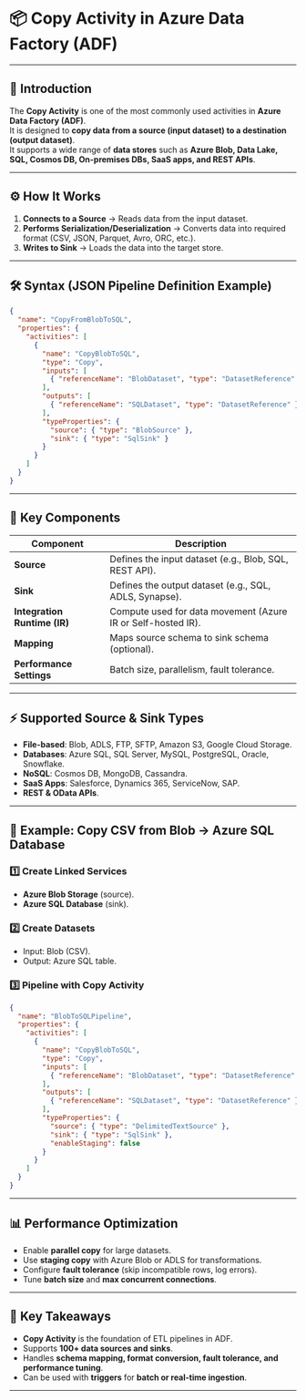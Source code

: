 # 📦 Copy Activity in Azure Data Factory (ADF)

---

## 📌 Introduction
The **Copy Activity** is one of the most commonly used activities in **Azure Data Factory (ADF)**.  
It is designed to **copy data from a source (input dataset) to a destination (output dataset)**.  
It supports a wide range of **data stores** such as **Azure Blob, Data Lake, SQL, Cosmos DB, On-premises DBs, SaaS apps, and REST APIs**.

---

## ⚙️ How It Works
1. **Connects to a Source** → Reads data from the input dataset.  
2. **Performs Serialization/Deserialization** → Converts data into required format (CSV, JSON, Parquet, Avro, ORC, etc.).  
3. **Writes to Sink** → Loads the data into the target store.  

---

## 🛠️ Syntax (JSON Pipeline Definition Example)
```json
{
  "name": "CopyFromBlobToSQL",
  "properties": {
    "activities": [
      {
        "name": "CopyBlobToSQL",
        "type": "Copy",
        "inputs": [
          { "referenceName": "BlobDataset", "type": "DatasetReference" }
        ],
        "outputs": [
          { "referenceName": "SQLDataset", "type": "DatasetReference" }
        ],
        "typeProperties": {
          "source": { "type": "BlobSource" },
          "sink": { "type": "SqlSink" }
        }
      }
    ]
  }
}
````

---

## 🔑 Key Components

| Component                    | Description                                                  |
| ---------------------------- | ------------------------------------------------------------ |
| **Source**                   | Defines the input dataset (e.g., Blob, SQL, REST API).       |
| **Sink**                     | Defines the output dataset (e.g., SQL, ADLS, Synapse).       |
| **Integration Runtime (IR)** | Compute used for data movement (Azure IR or Self-hosted IR). |
| **Mapping**                  | Maps source schema to sink schema (optional).                |
| **Performance Settings**     | Batch size, parallelism, fault tolerance.                    |

---

## ⚡ Supported Source & Sink Types

* **File-based**: Blob, ADLS, FTP, SFTP, Amazon S3, Google Cloud Storage.
* **Databases**: Azure SQL, SQL Server, MySQL, PostgreSQL, Oracle, Snowflake.
* **NoSQL**: Cosmos DB, MongoDB, Cassandra.
* **SaaS Apps**: Salesforce, Dynamics 365, ServiceNow, SAP.
* **REST & OData APIs**.

---

## 🚀 Example: Copy CSV from Blob → Azure SQL Database

### 1️⃣ Create Linked Services

* **Azure Blob Storage** (source).
* **Azure SQL Database** (sink).

### 2️⃣ Create Datasets

* Input: Blob (CSV).
* Output: Azure SQL table.

### 3️⃣ Pipeline with Copy Activity

```json
{
  "name": "BlobToSQLPipeline",
  "properties": {
    "activities": [
      {
        "name": "CopyBlobToSQL",
        "type": "Copy",
        "inputs": [
          { "referenceName": "BlobDataset", "type": "DatasetReference" }
        ],
        "outputs": [
          { "referenceName": "SQLDataset", "type": "DatasetReference" }
        ],
        "typeProperties": {
          "source": { "type": "DelimitedTextSource" },
          "sink": { "type": "SqlSink" },
          "enableStaging": false
        }
      }
    ]
  }
}
```

---

## 📊 Performance Optimization

* Enable **parallel copy** for large datasets.
* Use **staging copy** with Azure Blob or ADLS for transformations.
* Configure **fault tolerance** (skip incompatible rows, log errors).
* Tune **batch size** and **max concurrent connections**.

---

## 🎯 Key Takeaways

* **Copy Activity** is the foundation of ETL pipelines in ADF.
* Supports **100+ data sources and sinks**.
* Handles **schema mapping, format conversion, fault tolerance, and performance tuning**.
* Can be used with **triggers** for **batch or real-time ingestion**.

---
